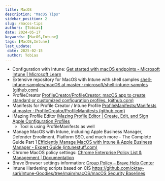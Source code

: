 ```yaml
---
title: MacOS
description: "MacOS Tips"
sidebar_position: 2
slug: /macos-tips
authors: [Tobias]
date: 2024-05-17
keywords: [MacOS,Intune]
tags: [MacOS,Intune]
last_update: 
 date: 2025-02-15
 author: Tobias
---
```




- Configuration with Intune:
[Get started with macOS endpoints - Microsoft Intune | Microsoft Learn](https://learn.microsoft.com/en-us/mem/solutions/end-to-end-guides/macos-endpoints-get-started)
- Extensive repository for MacOS with Intune with shell samples
[shell-intune-samples/macOS at master · microsoft/shell-intune-samples (github.com)](https://github.com/microsoft/shell-intune-samples/tree/master/macOS)
- ProfileCreator
[ProfileCreator/ProfileCreator: macOS app to create standard or customized configuration profiles. (github.com)](https://github.com/ProfileCreator/ProfileCreator)
- Manifests for Profile Creator / Intune Profile
[ProfileManifests/Manifests at master · ProfileCreator/ProfileManifests (github.com)](https://github.com/ProfileCreator/ProfileManifests/tree/master/Manifests)
- iMazing Profile Editor [iMazing Profile Editor | Create, Edit, and Sign Apple Configuration Profiles](https://imazing.com/profile-editor)
	- Tool is using ProfileManifests as well
- Manage MacOS with Intune, including Apple Business Manager, Defender Enrollment, Platform SSO, and much more – The Complete Guide Part 1
[Efficiently Manage MacOS with Intune & Apple Business Manager - Expert Guide (intunestuff.com)](https://intunestuff.com/2024/05/28/manage-macos-with-intune-including-apple-business-manager-including-platform-sso-the-complete-guide/)
- Chrome MacOS policy settings: [Chrome Enterprise Policy List & Management | Documentation](https://chromeenterprise.google/intl/en_us/policies/)
- Brave Browser settings information: [Group Policy – Brave Help Center](https://support.brave.com/hc/en-us/articles/360039248271-Group-Policy)
- Intune Hardening scripts based on CIS [https://github.com/oktay-sari/Intune-Goodies/tree/main/macOS/macOS Security Baselines](https://github.com/oktay-sari/Intune-Goodies/tree/main/macOS/macOS%20Security%20Baselines)


